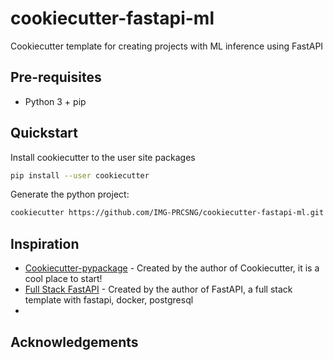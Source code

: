 # cookiecutter-fastapi-ml

Cookiecutter template for creating projects with ML inference using FastAPI

## Pre-requisites

- Python 3 + pip

## Quickstart

Install cookiecutter to the user site packages

```bash
pip install --user cookiecutter
```

Generate the python project:

```bash
cookiecutter https://github.com/IMG-PRCSNG/cookiecutter-fastapi-ml.git
```

## Inspiration

- [Cookiecutter-pypackage](https://github.com/audreyfeldroy/cookiecutter-pypackage) - Created by the author of Cookiecutter, it is a cool place to start!
- [Full Stack FastAPI](https://github.com/tiangolo/full-stack-fastapi-postgresql) - Created by the author of FastAPI, a full stack template with fastapi, docker, postgresql
-

## Acknowledgements

